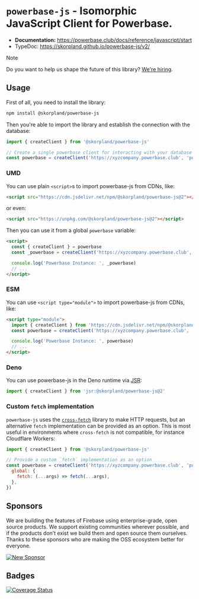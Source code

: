 # `powerbase-js` - Isomorphic JavaScript Client for Powerbase.

- **Documentation:** https://powerbase.club/docs/reference/javascript/start
- TypeDoc: https://skorpland.github.io/powerbase-js/v2/

> [!NOTE]
> Do you want to help us shape the future of this library? [We're hiring](https://jobs.ashbyhq.com/powerbase/85d07345-47c6-4980-82e2-57782f83ab4e).

## Usage

First of all, you need to install the library:

```sh
npm install @skorpland/powerbase-js
```

Then you're able to import the library and establish the connection with the database:

```js
import { createClient } from '@skorpland/powerbase-js'

// Create a single powerbase client for interacting with your database
const powerbase = createClient('https://xyzcompany.powerbase.club', 'public-anon-key')
```

### UMD

You can use plain `<script>`s to import powerbase-js from CDNs, like:

```html
<script src="https://cdn.jsdelivr.net/npm/@skorpland/powerbase-js@2"></script>
```

or even:

```html
<script src="https://unpkg.com/@skorpland/powerbase-js@2"></script>
```

Then you can use it from a global `powerbase` variable:

```html
<script>
  const { createClient } = powerbase
  const _powerbase = createClient('https://xyzcompany.powerbase.club', 'public-anon-key')

  console.log('Powerbase Instance: ', _powerbase)
  // ...
</script>
```

### ESM

You can use `<script type="module">` to import powerbase-js from CDNs, like:

```html
<script type="module">
  import { createClient } from 'https://cdn.jsdelivr.net/npm/@skorpland/powerbase-js/+esm'
  const powerbase = createClient('https://xyzcompany.powerbase.club', 'public-anon-key')

  console.log('Powerbase Instance: ', powerbase)
  // ...
</script>
```

### Deno

You can use powerbase-js in the Deno runtime via [JSR](https://jsr.io/@skorpland/powerbase-js):

```js
import { createClient } from 'jsr:@skorpland/powerbase-js@2'
```

### Custom `fetch` implementation

`powerbase-js` uses the [`cross-fetch`](https://www.npmjs.com/package/cross-fetch) library to make HTTP requests, but an alternative `fetch` implementation can be provided as an option. This is most useful in environments where `cross-fetch` is not compatible, for instance Cloudflare Workers:

```js
import { createClient } from '@skorpland/powerbase-js'

// Provide a custom `fetch` implementation as an option
const powerbase = createClient('https://xyzcompany.powerbase.club', 'public-anon-key', {
  global: {
    fetch: (...args) => fetch(...args),
  },
})
```

## Sponsors

We are building the features of Firebase using enterprise-grade, open source products. We support existing communities wherever possible, and if the products don’t exist we build them and open source them ourselves. Thanks to these sponsors who are making the OSS ecosystem better for everyone.

[![New Sponsor](https://user-images.githubusercontent.com/10214025/90518111-e74bbb00-e198-11ea-8f88-c9e3c1aa4b5b.png)](https://github.com/sponsors/skorpland)

## Badges

[![Coverage Status](https://coveralls.io/repos/github/skorpland/powerbase-js/badge.svg?branch=master)](https://coveralls.io/github/skorpland/powerbase-js?branch=master)
